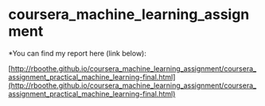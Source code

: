 # coursera_machine_learning_assignment


*You can find my report here (link below):

[http://rboothe.github.io/coursera_machine_learning_assignment/coursera_assignment_practical_machine_learning-final.html](http://rboothe.github.io/coursera_machine_learning_assignment/coursera_assignment_practical_machine_learning-final.html)

